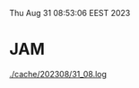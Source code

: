 Thu Aug 31 08:53:06 EEST 2023
# JAM
<a href='./cache/202308/31_08.log'>./cache/202308/31_08.log</a>
